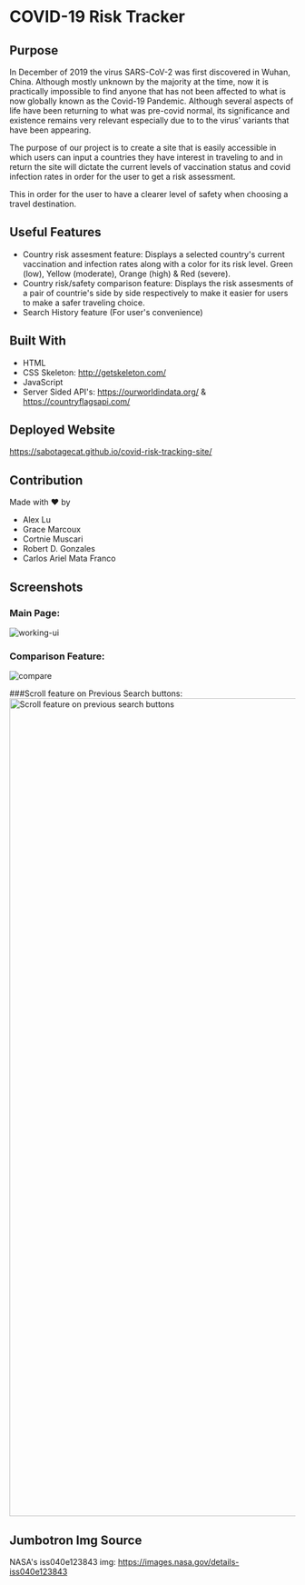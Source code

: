 # COVID-19 Risk Tracker


## Purpose
In December of 2019 the virus SARS-CoV-2 was first discovered in Wuhan, China. Although mostly unknown by the majority at the time, now it is practically impossible to find anyone that has not been affected to what is now globally known as the Covid-19 Pandemic. Although several aspects of life have been returning to what was pre-covid normal, its significance and existence remains very relevant especially due to to the virus’ variants that have been appearing.

The purpose of our project is to create a site that is easily accessible in which users can input a countries they have interest in traveling to and in return the site will dictate the current levels of vaccination status and covid infection rates in order for the user to get a risk assessment.

This in order for the user to have a clearer level of safety when choosing a travel destination.

## Useful Features
* Country risk assesment feature: Displays a selected country's current vaccination and infection rates along with a color for its risk level. Green (low), Yellow (moderate), Orange (high) & Red (severe).
* Country risk/safety comparison feature: Displays the risk assesments of a pair of countrie's side by side respectively to make it easier for users to make a safer traveling choice.
* Search History feature (For user's convenience)


## Built With
* HTML
* CSS Skeleton: http://getskeleton.com/ 
* JavaScript
* Server Sided API's: https://ourworldindata.org/ & https://countryflagsapi.com/

## Deployed Website
https://sabotagecat.github.io/covid-risk-tracking-site/

## Contribution
Made with ❤️ by 
* Alex Lu
* Grace Marcoux
* Cortnie Muscari
* Robert D. Gonzales
* Carlos Ariel Mata Franco

## Screenshots

### Main Page:
![working-ui](https://user-images.githubusercontent.com/96638258/159818859-f06314b3-07bc-4363-a6c5-1c07f3c46fef.PNG)

### Comparison Feature:
![compare](https://user-images.githubusercontent.com/96638258/159819447-55584eb8-7679-4b86-9456-ee8e8063e1a7.PNG)

###Scroll feature on Previous Search buttons:
<img width="1440" alt="Scroll feature on previous search buttons" src="https://user-images.githubusercontent.com/98123372/160255752-1af54300-02f9-46c7-951c-c1c8e5fac77a.png">


## Jumbotron Img Source
NASA's iss040e123843 img: https://images.nasa.gov/details-iss040e123843 

